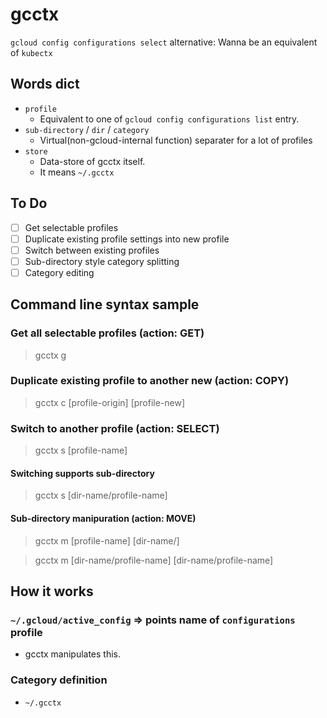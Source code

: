 # gcctx
`gcloud config configurations select` alternative: Wanna be an equivalent of `kubectx`

## Words dict
* `profile`
  * Equivalent to one of `gcloud config configurations list` entry.
* `sub-directory` / `dir` / `category`
  * Virtual(non-gcloud-internal function) separater for a lot of profiles
* `store`
  * Data-store of gcctx itself.
  * It means `~/.gcctx`

## To Do
* [ ] Get selectable profiles
* [ ] Duplicate existing profile settings into new profile
* [ ] Switch between existing profiles
* [ ] Sub-directory style category splitting
* [ ] Category editing

## Command line syntax sample
### Get all selectable profiles (action: GET)
> gcctx g

### Duplicate existing profile to another new (action: COPY)
> gcctx c [profile-origin] [profile-new]

### Switch to another profile (action: SELECT)
> gcctx s [profile-name]

#### Switching supports sub-directory
> gcctx s [dir-name/profile-name]

#### Sub-directory manipuration (action: MOVE)
> gcctx m [profile-name] [dir-name/]

> gcctx m [dir-name/profile-name] [dir-name/profile-name]

## How it works
### `~/.gcloud/active_config` => points name of `configurations` profile
* gcctx manipulates this.

### Category definition
* `~/.gcctx`

